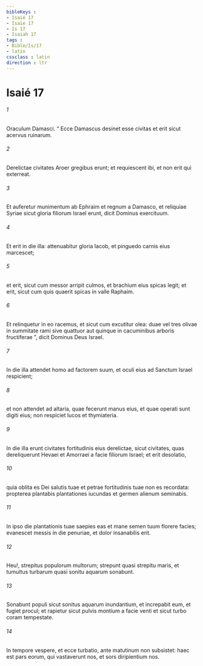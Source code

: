 ```yaml
---
bibleKeys : 
- Isaié 17
- Isaïe 17
- Is 17
- Isaiah 17
tags : 
- Bible/Is/17
- latin
cssclass : latin
direction : ltr
---
```


# Isaié 17

###### 1
Oraculum Damasci. “ Ecce Damascus desinet esse civitas et erit sicut acervus ruinarum.
###### 2
Derelictae civitates Aroer gregibus erunt; et requiescent ibi, et non erit qui exterreat.
###### 3
Et auferetur munimentum ab Ephraim et regnum a Damasco, et reliquiae Syriae sicut gloria filiorum Israel erunt, dicit Dominus exercituum.
###### 4
Et erit in die illa: attenuabitur gloria Iacob, et pinguedo carnis eius marcescet;
###### 5
et erit, sicut cum messor arripit culmos, et brachium eius spicas legit; et erit, sicut cum quis quaerit spicas in valle Raphaim.
###### 6
Et relinquetur in eo racemus, et sicut cum excutitur olea: duae vel tres olivae in summitate rami sive quattuor aut quinque in cacuminibus arboris fructiferae ”, dicit Dominus Deus Israel.
###### 7
In die illa attendet homo ad factorem suum, et oculi eius ad Sanctum Israel respicient;
###### 8
et non attendet ad altaria, quae fecerunt manus eius, et quae operati sunt digiti eius; non respiciet lucos et thymiateria.
###### 9
In die illa erunt civitates fortitudinis eius derelictae, sicut civitates, quas dereliquerunt Hevaei et Amorraei a facie filiorum Israel; et erit desolatio,
###### 10
quia oblita es Dei salutis tuae et petrae fortitudinis tuae non es recordata: propterea plantabis plantationes iucundas et germen alienum seminabis.
###### 11
In ipso die plantationis tuae saepies eas et mane semen tuum florere facies; evanescet messis in die penuriae, et dolor insanabilis erit.
###### 12
Heu!, strepitus populorum multorum; strepunt quasi strepitu maris, et tumultus turbarum quasi sonitu aquarum sonabunt.
###### 13
Sonabunt populi sicut sonitus aquarum inundantium, et increpabit eum, et fugiet procul; et rapietur sicut pulvis montium a facie venti et sicut turbo coram tempestate.
###### 14
In tempore vespere, et ecce turbatio, ante matutinum non subsistet: haec est pars eorum, qui vastaverunt nos, et sors diripientium nos.
